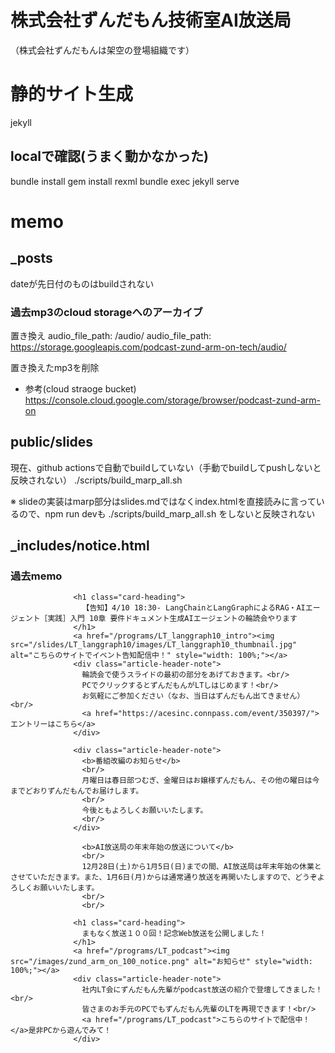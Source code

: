 # 株式会社ずんだもん技術室AI放送局

（株式会社ずんだもんは架空の登場組織です）

# 静的サイト生成
jekyll

## localで確認(うまく動かなかった)
bundle install
gem install rexml
bundle exec jekyll serve


# memo

## _posts
dateが先日付のものはbuildされない

### 過去mp3のcloud storageへのアーカイブ
置き換え
audio_file_path: /audio/
audio_file_path: https://storage.googleapis.com/podcast-zund-arm-on-tech/audio/

置き換えたmp3を削除

- 参考(cloud straoge bucket)
https://console.cloud.google.com/storage/browser/podcast-zund-arm-on

## public/slides
現在、github actionsで自動でbuildしていない（手動でbuildしてpushしないと反映されない）
./scripts/build_marp_all.sh

※ slideの実装はmarp部分はslides.mdではなくindex.htmlを直接読みに言っているので、npm run devも ./scripts/build_marp_all.sh をしないと反映されない

## _includes/notice.html
### 過去memo
```
              <h1 class="card-heading">
                【告知】4/10 18:30- LangChainとLangGraphによるRAG・AIエージェント［実践］入門 10章 要件ドキュメント生成AIエージェントの輪読会やります
              </h1>
              <a href="/programs/LT_langgraph10_intro"><img src="/slides/LT_langgraph10/images/LT_langgraph10_thumbnail.jpg" alt="こちらのサイトでイベント告知配信中！" style="width: 100%;"></a>
              <div class="article-header-note">
                輪読会で使うスライドの最初の部分をあげておきます。<br/>
                PCでクリックするとずんだもんがLTしはじめます！<br/>
                お気軽にご参加ください（なお、当日はずんだもん出てきません）<br/>
                <a href="https://acesinc.connpass.com/event/350397/">エントリーはこちら</a>
              </div>
```

```
              <div class="article-header-note">
                <b>番組改編のお知らせ</b>
                <br/>
                月曜日は春日部つむぎ、金曜日はお嬢様ずんだもん、その他の曜日は今までどおりずんだもんでお届けします。
                <br/>
                今後ともよろしくお願いいたします。
                <br/>
              </div>
```

```
                <b>AI放送局の年末年始の放送について</b>
                <br/>
                12月28日(土)から1月5日(日)までの間、AI放送局は年末年始の休業とさせていただきます。また、1月6日(月)からは通常通り放送を再開いたしますので、どうぞよろしくお願いいたします。
                <br/>
                <br/>
```

```
              <h1 class="card-heading">
                まもなく放送１００回！記念Web放送を公開しました！
              </h1>
              <a href="/programs/LT_podcast"><img src="/images/zund_arm_on_100_notice.png" alt="お知らせ" style="width: 100%;"></a>
              <div class="article-header-note">
                社内LT会にずんだもん先輩がpodcast放送の紹介で登壇してきました！<br/>
                皆さまのお手元のPCでもずんだもん先輩のLTを再現できます！<br/>
                <a href="/programs/LT_podcast">こちらのサイトで配信中！</a>是非PCから遊んでみて！
              </div>
```

